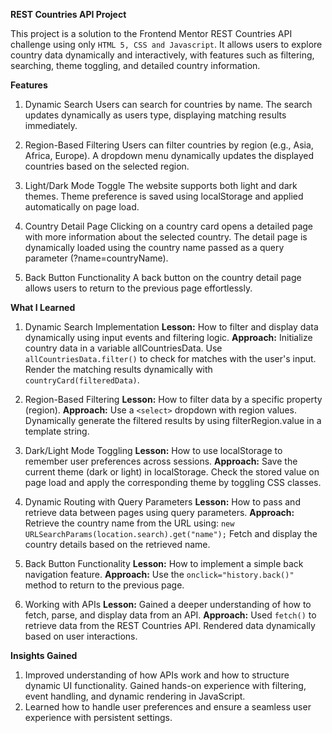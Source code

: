 **REST Countries API Project**

This project is a solution to the Frontend Mentor REST Countries API challenge using only `HTML 5, CSS and Javascript`. It allows users to explore country data dynamically and interactively, with features such as filtering, searching, theme toggling, and detailed country information.

**Features**
1. Dynamic Search
Users can search for countries by name.
The search updates dynamically as users type, displaying matching results immediately.

2. Region-Based Filtering
Users can filter countries by region (e.g., Asia, Africa, Europe).
A dropdown menu dynamically updates the displayed countries based on the selected region.

3. Light/Dark Mode Toggle
The website supports both light and dark themes.
Theme preference is saved using localStorage and applied automatically on page load.

4. Country Detail Page
Clicking on a country card opens a detailed page with more information about the selected country.
The detail page is dynamically loaded using the country name passed as a query parameter (?name=countryName).

5. Back Button Functionality
A back button on the country detail page allows users to return to the previous page effortlessly.

**What I Learned**
1. Dynamic Search Implementation
    **Lesson:** How to filter and display data dynamically using input events and filtering logic.
    **Approach:**
    Initialize country data in a variable allCountriesData.
    Use `allCountriesData.filter()` to check for matches with the user's input.
    Render the matching results dynamically with `countryCard(filteredData)`.

2. Region-Based Filtering
    **Lesson:** How to filter data by a specific property (region).
    **Approach:**
    Use a `<select>` dropdown with region values.
    Dynamically generate the filtered results by using filterRegion.value in a template string.

3. Dark/Light Mode Toggling
    **Lesson:** How to use localStorage to remember user preferences across sessions.
    **Approach:**
    Save the current theme (dark or light) in localStorage.
    Check the stored value on page load and apply the corresponding theme by toggling CSS classes.

4. Dynamic Routing with Query Parameters
    **Lesson:** How to pass and retrieve data between pages using query parameters.
    **Approach:**
    Retrieve the country name from the URL using:
    `new URLSearchParams(location.search).get("name");`
    Fetch and display the country details based on the retrieved name.

5. Back Button Functionality
    **Lesson:** How to implement a simple back navigation feature.
    **Approach:**
    Use the `onclick="history.back()"` method to return to the previous page.

6. Working with APIs
    **Lesson:** Gained a deeper understanding of how to fetch, parse, and display data from an API.
    **Approach:**
    Used `fetch()` to retrieve data from the REST Countries API.
    Rendered data dynamically based on user interactions.

**Insights Gained**
1. Improved understanding of how APIs work and how to structure dynamic UI functionality.
    Gained hands-on experience with filtering, event handling, and dynamic rendering in JavaScript.
2. Learned how to handle user preferences and ensure a seamless user experience with    persistent settings.
